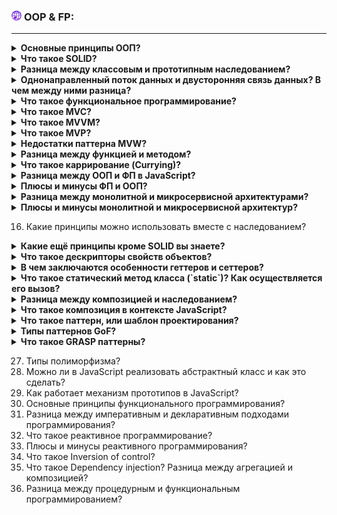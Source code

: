 <h3>
  <img src="../assets/WWW.png" width="16" height="16" />
  <span>OOP & FP:</span>
</h3>

---
<details><summary><b>Основные принципы ООП?</b></summary>

Объектно-ориентированное программирование – это парадигма программирования, в которой основной концепцией является понятие объекта, который отождествляется с предметной областью.

Каждый объект обладает тремя cоставляющими: идентичность (identity), состояние (state) и поведение (behaviour).
- Состояние объекта — это набор всех его полей и их значений.
- Поведение объекта — это набор всех методов класса объекта.
- Идентичность объекта — это то, что отличает один объект класса от другого объекта класса. С точки зрения Java, именно по идентичности определяется метод equals.

Принципы ООП:
- Абстрация
- Инкапсуляция
- Наследование
- Полиморфизм

**_Абстра́кция_** — в объектно-ориентированном программировании это придание объекту характеристик, которые отличают его от всех объектов, четко определяя его концептуальные границы.
Абстракция означает выделение главных, наиболее значимых характеристик предмета и наоборот — отбрасывание второстепенных, незначительных.

Пример: Скажем, мы создаем картотеку работников компании. Для создания объектов «работник» мы написали класс Employee. Какие характеристики важны для их описания в картотеке компании? ФИО, дата рождения, номер социального страхования, ИНН. Но вряд ли в карточке такого типа нам нужны его рост, цвет глаз и волос. Компании эта информация о сотруднике ни к чему.
Поэтому для класса Employee мы зададим переменные String name, int age, int socialInsuranceNumber и int taxNumber, а от лишней для нас информации вроде цвета глаз откажемся, абстрагируемся.
А вот если мы создаем картотеку фотомоделей для агентства, ситуация резко меняется. Для описания фотомодели нам как раз очень важны рост, цвет глаз и цвет волос, а номер ИНН не нужен.
Поэтому в классе Model мы создаем переменные String height, String hair, String eyes.


**_Инкапсуляция_**: 
Вся информация, которая нужна для работы конкретного объекта, должна храниться внутри этого объекта. Если нужно вносить изменения, методы для этого тоже должны лежать в самом объекте — посторонние объекты и классы этого делать не могут. Для внешних объектов доступны только публичные атрибуты и методы.

Пример: У тебя есть имя и фамилия. Их знают все твои знакомые. Но у них нет доступа к изменению твоего имени и фамилии. Этот процесс, можно сказать, «инкапсулирован» в паспортном столе: поменять имя фамилию можно только там, и сделать это можешь только ты. Остальные «пользователи» имеют доступ к твоему имени и фамилии «только на чтение».

**_Наследование_** — это возможность порождать один класс от другого с сохранением всех свойств и методов класса-предка (суперкласса), добавляя при необходимости новые свойства и методы.

Например, в каталоге товаров:
1. У класса «Карточка товара» есть атрибуты тип товара, название, цена, производитель, а также методы «Вывести карточку» и «Обновить цену».
2. Подкласс «Смартфон» берёт все атрибуты и методы, записывает в атрибут «тип товара» слово «смартфон плюс добавляет свои атрибуты — «Количество сим-карт» и «Ёмкость аккумулятора».
3. Объект «Смартфон Xiaomi 11» заполняет все атрибуты своими значениями и может использовать методы класса «Карточка товара».

**_Полиморфизм_** - это свойство родственных объектов (т.е. объектов, имеющих одного общего родителя) решать схожие по смыслу проблемы разными способами. В рамках ООП поведенческие свойства объекта определяются набором входящих в него методов. Изменяя алгоритм того или иного метода в потомках объекта, программист может придавать этим потомкам отсутствующие у родителя специфические свойства. Для изменения метода необходимо перекрыть его в потомке, т.е. объявить в потомке одноименный метод и реализовать в нем нужные действия. В результате в объекте-родителе и объекте-потомке будут действовать два одноименных метода, имеющие разную алгоритмическую основу и, следовательно, придающие объектам разные свойства.

Например, метод «Удалить» при вызове в корзине удалит товар только из корзины, а при вызове в карточке товара — удалит саму карточку из каталога.
</details>

<details><summary><b>Что такое SOLID?</b></summary>

SOLID - это принципы разработки программного обеспечения, следуя которым Вы получите хороший код, который в дальнейшем будет хорошо масштабироваться и поддерживаться в рабочем состоянии

1. **Single Responsibility** – принцип единой ответственности.

Для каждого класса/функции должно быть определено единственное назначение.
Функция имеет единственное назначение, если вы не можете осмысленно извлечь из неё другую функцию. Если можете, то исходная функция делала больше, чем одно действие. Относится как к логике компонента, так и к разметке. Выгода: проще читать, тестировать, поддерживать, дорабатывать.

https://www.youtube.com/watch?v=N5QbnmNWctc&list=PLiZoB8JBsdznXsIsi14OSRfxBkIlCl8FX&ab_channel=%D0%9C%D0%B8%D1%85%D0%B0%D0%B8%D0%BB%D0%9D%D0%B5%D0%BF%D0%BE%D0%BC%D0%BD%D1%8F%D1%89%D0%B8%D0%B9

2. **Open-closed** – принцип открытости/закрытости.

Программные сущности должны быть открыты для расширения и закрыты для модификации.
- Код должен быть открыт для добавления новых фич;
- Но без необходимости переписывать части кодовой базы (закрыты для модификации);
- В контексте React – используя композицию компонентов;
- Доработка сущностей не должна повлиять на текущую работу системы;
- Внедрение принципа помогает избежать багов в участках, где компонент был использован.

https://www.youtube.com/watch?v=qYBAN9womRc&list=PLiZoB8JBsdznXsIsi14OSRfxBkIlCl8FX&index=2&ab_channel=%D0%9C%D0%B8%D1%85%D0%B0%D0%B8%D0%BB%D0%9D%D0%B5%D0%BF%D0%BE%D0%BC%D0%BD%D1%8F%D1%89%D0%B8%D0%B9

3. **Liskov substitution** – принцип подстановки Барбары Лисков.

Функции, которые используют базовый тип, должны иметь возможность использовать подтипы базового типа не зная об этом.
- Базовая сущность (компонент) имеет конкретный интерфейс;
- Подтипы  (типовые компоненты) наследуют интерфейс и дополняют его по необходимости8;
- Внедрение принципа позволяет сделать использование типовых компонентов предсказуемым и заменить базовые сущности на подтипы.

https://www.youtube.com/watch?v=rQbftW8Ke8Q&list=PLiZoB8JBsdznXsIsi14OSRfxBkIlCl8FX&index=3&ab_channel=%D0%9C%D0%B8%D1%85%D0%B0%D0%B8%D0%BB%D0%9D%D0%B5%D0%BF%D0%BE%D0%BC%D0%BD%D1%8F%D1%89%D0%B8%D0%B9

4. **Interface segregation** – принцип разделения интерфейсов.

Много интерфейсов, специально предназначенных для элементов, лучше, чем один интерфейс базового назначения.

- Специфичные интерфейсы компонентов – только то, что необходимо;
- Компонент не должен зависеть от деталей родительского компонента;
- Изменение родительского компонента не должно влиять на дочерние;
- Выгода: низкая связанность компонентов – больше возможностей для повторного использования;
-  React-компоненты не должны зависеть от пропсов, которые они используют.

https://www.youtube.com/watch?v=HiHInuKKzw4&list=PLiZoB8JBsdznXsIsi14OSRfxBkIlCl8FX&index=4&ab_channel=%D0%9C%D0%B8%D1%85%D0%B0%D0%B8%D0%BB%D0%9D%D0%B5%D0%BF%D0%BE%D0%BC%D0%BD%D1%8F%D1%89%D0%B8%D0%B9

5. **Dependency inversion** – принцип инверсии зависимостей.

Модули верхних уровней не должны зависеть от модулей нижних. Они должны зависеть от абстракций. Абстракции, в свою очередь, не должны зависеть от деталей. Детали должны зависеть от абстракций.

- Модули верхнего уровня – виджеты;
- Модули нижнего уровня – UI элементы/фича;

Абстракция:

- Отдельный компонент, обеспечивающий связь модулей;
- Класс/функция – подключается к верхнему уровню и через него пробрасывается в нижний;
- Абстракция должна быть независима от конкретных модулей.

https://www.youtube.com/watch?v=COudsR6ybqw&list=PLiZoB8JBsdznXsIsi14OSRfxBkIlCl8FX&index=5&ab_channel=%D0%9C%D0%B8%D1%85%D0%B0%D0%B8%D0%BB%D0%9D%D0%B5%D0%BF%D0%BE%D0%BC%D0%BD%D1%8F%D1%89%D0%B8%D0%B9

_Кроме этого, есть следующие принципы:_

**YAGNI** (You Aren't Gonna Need It):
1) Реализуйте только то, что нужно здесь и сейчас;
2) Подчищайте ненужный код;
3) Программист не должен добавлять новый функционал, о котором его не просят.

**KISS** (Keep It Simple):
1) Методы небольшие;
2) Каждый метод решает одну проблему;
3) Не усложняйте без надобности;
4) Писать код нужно надежно и "дубово".

**DRY** (Do It Yourself):
1) Избегайте копирования кода;
2) Выносите общую логику;
3) Константы;
4) Проверяйте проект перед добавлением новой фичи.

https://youtube.com/playlist?list=PLz_dGYmQRrr8rWKkoB3BtxF7JpCzUKny_&si=b8sBV10xKQLNasBo
https://youtube.com/playlist?list=PLiZoB8JBsdznXsIsi14OSRfxBkIlCl8FX&si=R0xrQIKOonSrq78z
</details>

<details><summary><b>Разница между классовым и прототипным наследованием?</b></summary>

При следовании парадигме **классического наследования** нам необходимо создавать иерархию классов от общего к частному создавая тем самым при каждом наследовании дополнительный уровень абстракции.
Экземпляры наследуются от классов, создаются подклассовые отношения (иерархическая систематизация классов). Экземпляры реализуются через конструктор функции, через дескриптор new.
Задача программиста при использовании парадигмы классического наследования создать иерархию сущностей от максимальной общей к максимально конкретной.

При следовании парадигме **прототипного наследования** мы не обязаны создавать иерархию от общего к частному, мы можем это делать а можем и не делать. Это оставляет нам свободу выбора, что и является главным отличием этих двух парадигм.
Экземпляры наследуются напрямую от других объектов, реализуются через фабрики или Object.create() и экземпляры могут быть составлены из множества различных объектов для упрощения выборочного наследования. Прототипное наследование более простое и гибкое, нежели классовое.
При использовании парадигмы прототипного наследования программист имеет дело только с объектами и при этом у него есть возможность создавать сущности в одном уровне абстракции.

https://webdevblog.ru/chem-prototipnoe-nasledovanie-otlichaetsya-ot-klassicheskogo/

</details>

<details><summary><b>Однонаправленный поток данных и двусторонняя связь данных? В чем между ними разница?</b></summary>
Двусторонняя связь данных подразумевает, что поля интерфейса связаны с моделью данных динамически, то есть при изменении полей интерфейса меняется модель, и наоборот.

Однонаправленный поток данных означает, что только модель – источник истины. Изменения в интерфейсе запускают сообщения, которые сигнализируют пользователю о намерении модели (или "store" в терминах React). Смысл в том, что данные всегда идут в одном направлении, что облегчает понимание.

Односторонние потоки данных детерминированы, тогда как двусторонняя привязка может вызывать нежелательные эффекты, которые труднее отследить и понять.
</details>

<details><summary><b>Что такое функциональное программирование?</b></summary>
Функциональные языки программирования — это языки, в которых процессы представлены как функции в математическом понимании этого слова. То есть функция в них определяется не как подпрограмма, а как соответствие между множествами.

Такой подход к программированию называют функциональным. Название не значит, что код основан на функциях: это справедливо почти для любого языка. Функциональность определяется именно подходом: весь код описывается как правила работы с информацией, и они могут исполняться в любом порядке.

Функциональный подход — противоположность императивному, в котором программист задает программе четкий порядок действий по шагам. Тут все сложнее: программа сама решает, как и в каком порядке исполнять действия, а программист описывает правила взаимодействия и связи между компонентами.

Особенности:
- **Отсутствие жесткой последовательности:** разработчик задает правила, а компилятор кода сам решает, в какой последовательности их выполнять;
- **"Чистые функции":** функции, которые при одинаковых входных данных всегда вернет одинаковый результат и при её выполнении не возникают побочные эффекты (действия, которые влияют на что-то за её пределами (вывод в консоль));
- **Неизменные переменные:** если с какой-то переменной нужно провести вычисления, она не изменяется: создается новая переменная, и результат вычислений записывается в нее. А исходная остается прежней — ее значение не меняется;
- **"Первоклассные" функции высшего порядка.**

Функции первого класса –  это такая, которую можно представить как переменную. То есть, ее можно передавать как аргумент другим функциям, возвращать как результат работы других функций, сохранять в переменную или структуру данных.

Функция высшего порядка — такая, которая принимает в качестве аргументов функции или возвращает их в качестве результата.
- **Относительная прозрачность:** означает, что выражение, которое возвращает функция, можно заменить значением — и от этого ничего не изменится. То есть, если функция, например, складывает два числа 3 и 5, то она вернет сумму 3 + 5. Теоретически вместо этой функции в выражение можно подставить число 8, и от этого программа не изменится — она будет работать так же.
- **Рекурсия вместо циклов:** в классическом функциональном программировании циклы реализованы как рекурсия. Стоит понимать разницу:

цикл — несколько выполнений одной и той же части кода подряд;

рекурсия — явление, когда функция вызывает сама себя, но с другими аргументами.
- **Лямбда-исчисление:**

В λ-исчислении есть две основных операции — аппликация и абстракция. Первое — это, по сути, вызов функции к заданному значению. Второе — построение функции по имеющимся выражениям;

Все функции могут быть анонимными и складываться только из списка аргументов. Анонимные функции — это такие, у которых нет уникального имени, а объявляются они в месте выполнения;

При вызове функции с несколькими аргументами происходит ее каррирование — преобразование в несколько функций, в каждой из которых один аргумент. То есть, функция вида f(a, b, c) превратится в набор функций f(a)(b)(c). Результатом f(a) будет функция, которая тут же применится к аргументу b. И так далее. Это рекурсия — та, о которой мы говорили выше.

https://blog.skillfactory.ru/glossary/funkczionalnye-yazyki-programmirovaniya/

</details>

<details><summary><b>Что такое MVC?</b></summary>
MVC расшифровывается как «модель-представление-контроллер» (от англ. model-view-controller). Это способ организации кода, который предполагает выделение блоков, отвечающих за решение разных задач.

Компоненты MVC:

Модель (Model). Это основная логика приложения. Отвечает за данные, методы работы с ними и структуру программы. Модель реагирует на команды из контроллера и выдает информацию и/или изменяет свое состояние. Она передает данные в представление.

Представление (View). Задача компонента — визуализация информации, которую он получает от модели. View отображает данные на уровне пользовательского интерфейса. Например, в виде таблицы или списка. Представление определяет внешний вид приложения и способы взаимодействия с ним.

Контроллер (Controller). Он обеспечивает взаимодействие с системой: обрабатывает действия пользователя, проверяет полученную информацию и передает ее модели. Контроллер определяет, как приложение будет реагировать на действия пользователя. Также контроллер может отвечать за фильтрацию данных и авторизацию.

Компоненты модели различаются степенью зависимости друг от друга и ограничениями:
- модель не зависит от представления и контроллера, но и не может использовать классы из их разделов;
- представление может обращаться к модели за данными и событиями, но не может ее менять;
- контроллер не может отображать данные, но способен менять модель в зависимости от действий пользователя.

**Доступ к данным (Model) есть у View и у контроллера. То есть View может перерисовываться самостоятельно лишь на основании изменения данных в Model или взаимодействия пользователя с View (нажатие на экран), или сама изменить данные в Model; и только сообщить контроллеру об этом. Controller может изменять состояние View на основании своих источников данных (напр. внешние запросы, нажатие на кнопку) и тоже может менять Model.**

https://blog.skillfactory.ru/glossary/mvc/
</details>

<details><summary><b>Что такое MVVM?</b></summary>

MVVM (Model-View-ViewModel) — шаблон проектирования, позволяющий разделить архитектуру на три функциональные части:

Модель описывает используемые данные и содержит основную логику программы.

Представление определяет визуальный интерфейс, через который пользователь взаимодействует с приложением.

Модель представления служит прослойкой между моделью и представлением посредством механизма привязки данных. Так, если в модели изменяются значения свойств, при реализации моделью интерфейса автоматически изменяются отображаемые данные в представлении, хотя напрямую модель и представление не связаны.

_Пример:_

Допустим, пользователь вводит текст в поле ввода сообщения в приложении-мессенджере и нажимает "Отправить". View изменяет ViewModel. ViewModel выставляет атрибут isMessageRead в значение false и обновляет Model. В нашем примере Model – это абстракция для слоя взаимодействия с бэкендом. Обновление модели значит отправка запроса с введенным сообщением.

Далее собеседник читает сообщение. Model обновляется по сети (например приходит сигнал по сокет-соединению). ViewModel получает оповещение об обновлении Model и обновляет себя, меняя значение атрибута isMessageRead на true. View наблюдает обновление ViewModel и отрисовывает изменение.

Главное отличие от MVC заключается в том, что в MVVM View более пассивно, оно не содержит бизнес-логики и большая часть взаимодействия с данными и действиями пользователя обрабатывается в ViewModel, что делает код более легко тестируемым и позволяет лучше разделять ответственности между компонентами.

MVVM удобно использовать вместо классического MVC и ему подобных в тех случаях, когда в платформе, на которой ведётся разработка, есть «связывание данных». В шаблонах проектирования MVC/MVP изменения в пользовательском интерфейсе не влияют непосредственно на Mодель, а предварительно идут через Контроллер (англ. Controller) или Presenter.

**ViewModel также является посредником между View и моделью. Но ViewModel не может напрямую воздействовать на View, а лишь является источником данных и имеет возможность через функции вызова передавать актуальные данные. То, что отображать, определяется на уровне View.**
</details>

<details><summary><b>Что такое MVP?</b></summary>
MVP — это паттерн программирования графических интерфейсов. В нём приложение делится на три компонента:

- Model (Модель) работает с данными, проводит вычисления и руководит всеми бизнес-процессами.
- View (Вид или представление) показывает пользователю интерфейс и данные из модели.
- Presenter (Представитель) служит прослойкой между моделью и видом.

Как работает MVP

1. Вид строит интерфейс и добавляет в него данные из модели.
2. Пользователь видит информацию и взаимодействует с интерфейсом.
3. Вид перехватывает события и передаёт (делегирует) их представителю.
4. Представитель обрабатывает данные (не всегда) и передаёт их модели.
5. Модель выполняет какие-то операции и обновляется (меняет те или иные свойства).
6. Представитель получает обновлённую модель и передаёт её виду.
7. Вид строит интерфейс с новыми данными.

**Presenter является посредником между View и моделью. View и модель меняются данными через установленное API. Отображение во View зависит только от данных, которые установил Presenter.**
</details>

<details><summary><b>Недостатки паттерна MVW?</b></summary>
MVW расшифровывается как Model View Whatever (Модель Представление Что угодно). MVW легко управлять в простом приложении, содержащем несколько моделей и контроллеров. 

При росте приложения можно столкнуться со следующими проблемами:

1. Модели и контроллеры взаимодействуют: эти модули меняют состояния друг друга, и чем больше модулей, тем легче утратить контроль над тем, как изменено состояния того или иного модуля;
2. Асинхронные сетевые запросы добавляют элемент неожиданности в то, когда модель будет изменена или модифицирована. Достаточно представить кейс, что пользователь изменил UI до того, как пришел ответ на асинхронный запрос;
3. Изменение состояния модели добавляет еще один уровень сложности – мутацию. Требуется определить, каким образом изменяется состояние или модель и какие инструменты необходимы для распознования мутации.
4. Код совместно используемого приложения (Google docs), где множество данных меняются в режиме реального времени, будет просто огромным;
5. Нет возможности отменять действия, возвращаться назад во времени, без добавления большого количества дополнительного кода. 
</details>

<details><summary><b>Разница между функцией и методом?</b></summary>
Функция - подпрограмма, выполняющая какие-либо операции и возвращающая значение.

Процедура - подпрограмма, которая только выполняет операции, без возврата значения.

Метод - это функция или процедура, которая принадлежит классу или экземпляру класса.
</details>

<details><summary><b>Что такое каррирование (Currying)?</b></summary>
Каррирование или карринг (currying) в функциональном программирование — это преобразование функции с множеством аргументов в набор вложенных функций с одним аргументом. При вызове каррированной функции с передачей ей одного аргумента, она возвращает новую функцию, которая ожидает поступления следующего аргумента. Новые функции, ожидающие следующего аргумента, возвращаются при каждом вызове каррированной функции — до тех пор, пока функция не получит все необходимые ей аргументы. Ранее полученные аргументы, благодаря механизму замыканий, ждут того момента, когда функция получит всё, что ей нужно для выполнения вычислений. После получения последнего аргумента функция выполняет вычисления и возвращает результат.

_Пример:_

    function curry(f) { // curry(f) выполняет каррирование
        return function(a) {
            return function(b) {
                return f(a, b);
            };
        };
    }

    // использование
    function sum(a, b) {
        return a + b;
    }

    let curriedSum = curry(sum);

    alert( curriedSum(1)(2) ); // 3

_Продвинутая реализация:_
    
    function curry(func) {
        return function curried(...args) {
            if (args.length >= func.length) {
                return func.apply(this, args);
            } else {
                return function(...args2) {
                    return curried.apply(this, args.concat(args2));
                }
            }
        };
    }

    // func -- функция, которую мы трансформируем
    function curried(...args) {
        if (args.length >= func.length) { // (1)
            return func.apply(this, args);
        } else {
            return function pass(...args2) { // (2)
                return curried.apply(this, args.concat(args2));
            }
        }
    };
    
    function sum(a, b, c) {
        return a + b + c;
    }
    
    let curriedSum = curry(sum);
    
    alert( curriedSum(1, 2, 3) ); // 6, всё ещё можно вызывать нормально
    alert( curriedSum(1)(2,3) ); // 6, каррирование первого аргумента
    alert( curriedSum(1)(2)(3) ); // 6, каррирование всех аргументов

Когда мы запускаем её, есть две ветви выполнения if:

- Вызвать сейчас: если количество переданных аргументов args совпадает с количеством аргументов при объявлении функции (func.length) или больше, тогда вызов просто переходит к ней.
- Частичное применение: в противном случае func не вызывается сразу. Вместо этого, возвращается другая обёртка pass, которая снова применит curried, передав предыдущие аргументы вместе с новыми. Затем при новом вызове мы опять получим либо новое частичное применение (если аргументов недостаточно) либо, наконец, результат.

Применяется, когда у нас есть функция, у которой первый аргумент неизменен, и эта функция вызывается несколько раз. И чтобы каждый раз не вызывать её с повторяющемся аргументом, можно воспользоваться каррированием.
</details>

<details><summary><b>Разница между ООП и ФП в JavaScript?</b></summary>
ООП объединяет данные и связанное с ними поведение в объект. Это помогает программистам легче понять, как работает программа, хотя код намного длиннее, чем в ФП. 

ООП отлично работает, когда поведение программы четко определено, но типы данных меняются;

ФП четко различает данные и поведение, не смешивая их в коде. В результате, в ФП коде можно легко и просто находить ошибки, но его труднее прочесть.

ФП лучше подходит, когда все объекты понятны, но поведение может измениться.
</details>

<details><summary><b>Плюсы и минусы ФП и ООП?</b></summary>

**_ООП_**

_Преимущества:_
- **Модульность**: объектно-ориентированный подход позволяет сделать код более структурированным, в нем легко разобраться стороннему человеку. Благодаря инкапсуляции объектов уменьшается количество ошибок и ускоряется разработка с участием большого количества программистов, потому что каждый может работать независимо друг от друга.
- **Гибкость**: ООП-код легко развивать, дополнять и изменять. Это обеспечивает независимая модульная структура. Взаимодействие с объектами, а не логикой упрощает понимание кода. Для модификации не нужно погружаться в то, как построено ПО. Благодаря полиморфизму можно быстро адаптировать код под требования задачи, не описывая новые объекты и функции.
- **Экономия времени**: благодаря абстракции, полиморфизму и наследованию можно не писать один и тот же код много раз. Это ускоряет разработку нового ПО. Интерфейсы и классы в ООП могут легко преобразовываться в подобие библиотек, которые можно использовать заново в новых проектах. Также ООП экономит время при поддержке и доработке приложения.
- **Безопасность**: программу сложно сломать, так как инкапсулированный код недоступен извне.

_Недостатки:_

- **Сложный старт**: чтобы пользоваться ООП, нужно сначала изучить теорию и освоить процедурный подход, поэтому порог входа высокий.
- **Снижение производительности**: объектно-ориентированный подход немного снижает производительность кода в целом. Программы работают несколько медленнее из-за особенностей доступа к данным и большого количества сущностей.
- **Большой размер программы**: код, написанный с использованием ООП, обычно длиннее и занимает больше места на диске, чем «процедурный». Это происходит, потому что в такой программе хранится больше конструкций, чем в обычном процедурном скрипте.

**_ФП_**

_Преимущества:_
- **Чистота кода**: код, написанный на функциональном языке, выглядит чистым и понятным. Сюда же можно отнести локальную читаемость — можно разобраться, как работает та или иная функция, без строгой привязки к остальному коду. Код более чистый еще и за счет отсутствия четкой последовательности: чтобы понять происходящее в нем, не обязательно знать порядок выполнения разных действий.
- **Надежность**: благодаря тому, что функции чистые и не изменяют окружение вокруг себя, функциональный код более надежен. Если в одной конкретной функции что-то сломается, это не повлечет за собой проблемы с другими компонентами. Не нужно отслеживать побочные эффекты — согласно определению чистой функции их быть просто не должно. Правда, на практике это не всегда возможно, но эту деталь мы подробнее обсудим ниже.
- **Оптимизация**: когда компилятор обрабатывает функциональную программу, он сам решает, в каком порядке вызывать функции. За счет этого программы легче оптимизировать: такой подход открывает широкие возможности для автоматической оптимизации на уровне компилятора. Оптимизация означает, что код будет быстрее или производительнее.
- **Удобное тестирование**: благодаря все тем же чистым функциям этот стиль программирования удобнее отлаживать и тестировать. Особенно это заметно при модульном тестировании — таком, где каждый компонент проверяется по отдельности. Ведь если мы проверяем функцию, которая не изменяет ничего снаружи — значит, нам не нужно дополнительно думать о тестировании возможных побочных эффектов.
- **Распараллеливание вычислений**: за счет отсутствия жесткой последовательности функциональное программирование отлично подходит для параллельных вычислений — одновременного выполнения нескольких действий. С императивным подходом их сложнее организовать, кроме того, нужно учитывать побочные эффекты. А функциональное программирование гарантирует, что вызов одной функции не повлияет на вызов другой — поэтому снижается риск ошибок и конфликтов при параллельных вычислениях.
- **Гибкая работа с функциями**: благодаря гибкой и сложной работе с функциями некоторые действия можно выполнять быстрее и удобнее, чем с императивным подходом. Это мощный инструмент, особенно для решения специфических задач: математических, научных, связанных с точными вычислениями или подобными сферами. Популярность подхода при решении таких задач видно и на практике: языки для математических, научных, экономических или статистических расчетов — по большей части функциональные.

_Недостатки:_
- **Использование большого объема памяти**: этот минус вытекает из тех же особенностей, что и преимущества. Многие действия построены на рекурсии, а при изменении любого значения создается новая переменная — поэтому программа начинает требовать больше памяти, чем императивная с классическими циклами и изменяемыми значениями. Это значит, что для эффективной работы в языке должен быть мощный сборщик мусора или удобные инструменты для ручной работы с памятью. За ней нужно следить, иначе есть риск серьезного снижения производительности.
- **Непредсказуемый порядок действий**: эта особенность функционального программирования — плюс и минус одновременно. О плюсах мы уже говорили выше. Минус в том, что для некоторых важных задач порядок действий важен по определению. Например, ввод и вывод. Если данные будут вводиться или выводиться хаотично, в непредсказуемом порядке, это ухудшит работу программы. Поэтому часто функциональное программирование комбинируют с императивным — для большей гибкости и производительности кода в целом.
- **Неуниверсальность чистых функций**: одними чистыми функциями не получится решить многие задачи. Некоторые важные действия по определению сложно или невозможно реализовать через чистые функции. Поэтому программистам приходится прибегать к дополнительным ухищрениям и усложнять код, чтобы избежать этого минуса. Также некоторые функции на практике оказываются не совсем чистыми — тут опять же приходится обходить ограничения и придумывать новые способы.

https://blog.skillfactory.ru/glossary/oop-obektno-orientirovannoe-programmirovanie/
http://www.chernyshov.com/PL/Plus_OOP.htm
https://blog.skillfactory.ru/glossary/funkczionalnye-yazyki-programmirovaniya/
</details>

<details><summary><b>Разница между монолитной и микросервисной архитектурами?</b></summary>

**Монолитное приложение** относится к программной архитектуре, в которой все компоненты приложения, включая пользовательский интерфейс, серверный код и базы данных, объединены в единый неделимый блок, называемый монолитом. Вся функциональность управляется в рамках монолита, и все выполняется в рамках одного процесса.


**Приложения микрослужб** — это архитектурный подход, который разбивает приложение на набор небольших, независимо развертываемых служб, каждая из которых ориентирована на определенные бизнес-возможности. Микросервисы взаимодействуют друг с другом с помощью облегченных протоколов, таких как RESTful API или очереди обмена сообщениями.

**Различия между монолитной и микросервисной архитектурой**

- **Структура приложения**: в монолитной архитектуре все компоненты объединены в неделимую единицу, а в архитектуре микросервисов компоненты организованы в более мелкие независимые службы, ориентированные на определенные бизнес-возможности.
- **Разработка и развертывание**: монолитные приложения проще разрабатывать и развертывать благодаря уникальной природе архитектуры. Тем не менее приложения микросервисов требуют больше усилий при развертывании, оркестровке и мониторинге отдельных компонентов. Несмотря на дополнительную сложность, архитектуры микросервисов обеспечивают большую гибкость и позволяют независимо развертывать компоненты, ускоряя выпуск новых функций и снижая риск сбоя.
- **Масштабируемость**: монолитные приложения часто сталкиваются с проблемами масштабирования, поскольку добавление ресурсов требует масштабирования всего монолита, что может быть ресурсоемким и неэффективным. Напротив, микросервисные архитектуры обеспечивают независимое масштабирование сервисов в зависимости от их конкретных требований, что приводит к эффективному распределению ресурсов и повышению производительности.
- **Ремонтопригодность**: монолитные приложения могут быть сложными в обслуживании из-за взаимозависимости компонентов. Изменение одного компонента может иметь каскадные последствия для всего приложения, увеличивая риск сбоя и затрудняя быстрое выполнение исправлений и обновлений. Архитектуры микрослужб обеспечивают лучшую ремонтопригодность, позволяя осуществлять независимую разработку и обновление компонентов с минимальным влиянием на другие службы.
- **Стек технологий**: монолитные приложения обычно имеют единый унифицированный стек технологий, что может ограничивать гибкость при выборе лучших инструментов для конкретных задач. С другой стороны, микросервисные архитектуры позволяют использовать различные технологические стеки в каждом сервисе, что позволяет командам выбирать наиболее подходящие инструменты для своих конкретных потребностей.

Выбор между монолитной архитектурой и архитектурой микросервисов зависит от таких факторов, как сложность проекта, требования к масштабируемости, опыт команды и бюджет. Монолитные архитектуры хорошо подходят для простых приложений с низкими требованиями к масштабируемости, в то время как микросервисные архитектуры больше подходят для сложных крупномасштабных приложений, требующих гибкости и масштабируемости.

</details>

<details><summary><b>Плюсы и минусы монолитной и микросервисной архитектур?</b></summary>

**_Монолитная архитектура_**

_Преимущества:_
- **Упрощенная разработка**: в монолитной архитектуре вся кодовая база приложения управляется в одном репозитории, что обеспечивает простой процесс разработки. Этот упрощенный подход помогает разработчикам понять кодовую базу, устранить проблемы, связанные с взаимодействием между службами, и более эффективно управлять кодом.
- **Более простое развертывание**: для монолитных приложений требуется меньше шагов по развертыванию, чем для микросервисов, поскольку все решение упаковано в единый модуль. Таким образом, процессы развертывания, как правило, более простые и быстрые для монолитных приложений.
- **Унифицированная организация кода**. Все компоненты монолитной архитектуры тесно интегрированы, что упрощает совместное использование кода и библиотек в приложении. Эта унифицированная структура приводит к лучшей организации и согласованности всей кодовой базы.
- **Лучшая производительность**: монолитные приложения могут обеспечить лучшую производительность благодаря отсутствию накладных расходов на обмен данными между службами. Взаимодействие нескольких служб по сети не приводит к дополнительной задержке, что приводит к повышению производительности.

_Недостатки:_
- **Ограниченная масштабируемость.** Масштабирование монолитного приложения может стать сложной задачей, поскольку все приложение должно масштабироваться вместе, а не только необходимые части. Это отсутствие гибкости часто увеличивает затраты и снижает эффективность при работе с большими нагрузками.
- **Сложность обслуживания**: поддержка монолитной кодовой базы становится все более сложной задачей по мере роста сложности и размера приложения. Эта трудность связана с тесной связью компонентов, из-за чего разработчикам сложнее модифицировать или отлаживать приложение, не затрагивая другие части.
- **Негибкий технологический стек**: монолитные архитектуры построены с использованием единого технологического стека, что затрудняет внедрение новых технологий или переход на другие инструменты. Эта жесткость может препятствовать инновациям и замедлять развитие.
- **Риск единой точки отказа**: в монолитной архитектуре, если один компонент выходит из строя, все приложение может стать нефункциональным. Этот риск создает серьезные проблемы в обеспечении высокой доступности и отказоустойчивости для критически важных приложений.

**_Микросервисная архитектура_**

_Преимущества:_
- **Улучшенная масштабируемость**. Архитектура микрослужб обеспечивает лучшую масштабируемость, поскольку отдельные службы можно масштабировать независимо друг от друга. Такая гибкость позволяет эффективно управлять ресурсами, позволяя приложению эффективно справляться с возросшей нагрузкой.
- **Более простое обслуживание**: поскольку микросервисы сосредоточены на определенных бизнес-возможностях, разработчики могут поддерживать и обновлять компоненты, не затрагивая всю систему. Эта модульность приводит к более управляемым кодовым базам и более быстрым циклам итераций.
- **Гибкость в стеке технологий**: различные микросервисы могут разрабатываться с использованием разных стеков технологий, что позволяет каждому сервису использовать лучшие инструменты и технологии. Такая гибкость способствует инновациям и повышает качество вашего приложения.
- **Независимое развертывание**. Микросервисы можно развертывать независимо, что способствует непрерывной доставке и снижает риск развертывания новых функций. Эта возможность позволяет выпускать более мелкие и частые выпуски и ускорять вывод новых функций на рынок.
- **Уменьшение влияния сбоев**: в архитектуре микросервисов влияние на систему ограничено в случае сбоя одной службы. Такая степень детализации обеспечивает лучшую изоляцию сбоев и гарантирует, что другие части системы могут продолжать функционировать даже в условиях локальных сбоев.

**_Недостатки_:**
- **Повышенная сложность**. Архитектура микросервисов создает дополнительную сложность из-за распределенного характера системы. Разработчикам необходимо управлять взаимодействием между службами, управлением распределенными данными и дополнительными операционными издержками.
- **Дополнительные затраты на разработку и эксплуатацию**. В отличие от монолитных приложений разработка микросервисов и управление ими требует больше ресурсов, времени и усилий. В некоторых случаях эти накладные расходы могут увеличить затраты и замедлить разработку.
- **Потенциальные потери производительности**. Взаимодействие между службами в архитектуре микрослужб может привести к задержке и увеличению времени отклика. Это снижение производительности может потребовать оптимизации и тонкой настройки для обеспечения бесперебойной работы.
- **Проблемы в распределенном управлении данными**. Микросервисы часто требуют распределенного управления данными, что создает сложности, такие как возможная согласованность и синхронизация данных. Эти проблемы могут увеличить усилия по развитию и привести к потенциальным ловушкам, если их не решить должным образом.

https://appmaster.io/ru/blog/monolitnaia-i-mikroservisnaia-arkhitektura
</details>

16. Какие принципы можно использовать вместе с наследованием?
<details><summary><b>Какие ещё принципы кроме SOLID вы знаете?</b></summary>

**YAGNI** (You Ain't Gonna Need It):
1) Реализуйте только то, что нужно здесь и сейчас;
2) Подчищайте ненужный код;
3) Программист не должен добавлять новый функционал, о котором его не просят.

**KISS** (Keep It Simple):
1) Методы небольшие;
2) Каждый метод решает одну проблему;
3) Не усложняйте без надобности;
4) Писать код нужно надежно и "дубово".

**DRY** (Do It Yourself):
1) Избегайте копирования кода;
2) Выносите общую логику;
3) Константы;
4) Проверяйте проект перед добавлением новой фичи.

**BDUF** (Big Desigh Up Front):
1) Прежде чем переходить к реализации, убедитесь, что все продумано;
2) Разработчик должен сначала завершить проектирование. После этого проект можно реализовать;
3) Разделите требования на несколько этапов, определите приоритеты, начинайте с этапа с наивысшим приоритетом;
4) Обсудите архитектуру проекта с командой и другими людьми, которые участвуют в проекте до старта.

**SoC** (Separation of Concerns (принцип разделения ответственности))

SoC помогает объединять функции или модули в отдельные сервисы. Суть в том, что при проектировании многофункциональной системы — а так обычно и бывает — можно группировать функции в модули в зависимости от задач, которые каждая из них выполняет.

SoC также может применяться при создании API, архитектур библиотек и тому подобного. Его суть в том, чтобы группировать функции по своему усмотрению и с пользой для тех, кто будет их применять.
</details>

<details><summary><b>Что такое дескрипторы свойств объектов?</b></summary>

Объекты, как мы знаем, содержат свойства. У каждого из свойств объекта, кроме значения, есть ещё три флага конфигурации, которые могут принимать значения true или false. Эти флаги называются дескрипторами:

- writable — доступно ли свойство для записи;
- enumerable — является ли свойство видимым при перечислениях (например, в цикле for..in);
- configurable — доступно ли свойство для переконфигурирования.

Когда мы создаём свойство объекта «обычным способом», эти три флага устанавливаются в значение true.

Для изменения значений дескрипторов применяется статический метод Object.defineProperty(), а для чтения значений — Object.getOwnPropertyDescriptors().

Другими словами, дескрипторы — это пары ключ-значение, которые описывают поведение свойства объекта при выполнении операций над ним (например, чтения или записи).

    const laptop = {}
    
    Object.defineProperty(laptop, 'os', {
        value: 'MacOS',
        writable: false,
        enumerable: true,
        configurable: true
    })

Дескрипторы, которые мы можем передать в Object.defineProperty() могут быть двух типов — **дескриптор данных** и **дескриптор доступа**. Каждый тип дескриптора имеет свой набор свойств.

В обоих типах можно использовать общие свойства configurable и enumerable. Дескриптор, передаваемый в Object.defineProperty() может быть только одним типом дескриптора. Он не может быть одновременно обоими!

**Дескриптор данных** — это дескриптор, который определяет значение свойства и возможность изменить это значение.
- value — значение свойства, по умолчанию undefined.
- writable — можно ли изменить значение с помощью оператора присваивания.

**Дескриптор доступа** — это дескриптор, который определяет работу свойства через функции чтения и записи свойства (геттера и сеттера).
- get — функция, используемая для получения значения свойства, возвращает значение или undefined.
- set — функция, используемая для установки значения свойства. Принимает единственным аргументом новое значение, присваиваемое свойству.

https://doka.guide/js/descriptors/#:~:text=getOwnPropertyDescriptors()%20.,%D0%BF%D0%BE%D0%B4%20%D0%BA%D0%B0%D0%BF%D0%BE%D1%82%D0%BE%D0%BC%20%D0%BF%D1%80%D0%B8%D0%B2%D1%8F%D0%B7%D0%B0%D0%BD%20%D0%BD%D0%B0%D0%B1%D0%BE%D1%80%20%D0%B4%D0%B5%D1%81%D0%BA%D1%80%D0%B8%D0%BF%D1%82%D0%BE%D1%80%D0%BE%D0%B2.
</details>

<details><summary><b>В чем заключаются особенности геттеров и сеттеров?</b></summary>

В JS есть особый тип свойств — это свойства-аксессоры. Их особенность в том, что при обращении к этим свойствам вызываются функции, которые выполняют необходимую работу. Все взаимодействия со свойствами сводятся к двум операциям: получение значения из свойства и присваивание нового значения свойству. То есть, чтобы работать со свойством объекта, достаточно описать две операции: операцию получения значения из свойства и операцию сохранения значения в свойство. Это и есть геттеры и сеттеры. **_Геттер_** — занимается извлечением значения из свойства, а **_сеттер_** — сохранением значения. Для этого в JS есть специальный механизм, в котором ставится get перед геттером и set перед сеттером.

    const user = {
        firstName: 'Ivan',
        lastName: 'Ivanov',
        get fullName() {
            return `${this.firstName} ${this.lastName}`;
        },
        set fullName(fullName) {
            const [first, second] = fullName.split(' ');
            this.firstName = first;
            this.lastName = second;
        },
    };
    
    user.fullName = 'Petr Petrov';
    console.log(user); // => {firstName: 'Petr', lastName: 'Petrov'}
</details>

<details><summary><b>Что такое статический метод класса (`static`)? Как осуществляется его вызов?</b></summary>
Мы можем присвоить метод самому классу. Такие методы называются _статическими_.

В объявление класса они добавляются с помощью ключевого слова _static_, например:

    class User {
        static staticMethod() {
            alert(this === User);
        }
    }
    
    User.staticMethod(); // true

Обычно статические методы используются для реализации функций, которые будут принадлежать классу в целом, но не какому-либо его конкретному объекту.

Статические свойства и методы наследуются.

</details>

<details><summary><b>Разница между композицией и наследованием?</b></summary>

**Наследование** — это возможность порождать один класс от другого с сохранением всех свойств и методов класса-предка (суперкласса), добавляя при необходимости новые свойства и методы.

В отличие от наследования, в **композиции** используется отношение имеет-а. Мы собираем разные кусочки функциональности вместе.

Композиция удобна, когда мы описываем отношения "имеет", в то время как наследование полезно при описании отношений "является".

И, конечно же, мы можем объединить наследование и композицию вместе, если у нас есть отношение «есть-а», но мы хотим добавить разные значения или методы, мы можем иметь некоторый базовый класс, который дает все общие функции для наших экземпляров, и мы также можем использовать композицию для добавления других, конкретных функций.
</details>

<details><summary><b>Что такое композиция в контексте JavaScript?</b></summary>

Композиция — это способ построения больших модулей из более мелких.
При композиции входные данные одной функции приходят из выходных данных предыдущей.
Таким образом, проще отлаживать, тестировать, поддерживать, повторно использовать и интереснее разрабатывать функции.

В JavaScript композиция, где f и g - это функции, будет выглядеть так:
    
    const compose = (f, g) => (x) => f(g(x))
Функция compose является композицией функций f и g. Выходные данные функции g будут переданы на вход функции f. По другому эта запись выглядела бы следующим образом:

    const compose = (f, g) => {
        return (x) => {
            const gResult = g(x)
            const fResult = f(gResult)
            return fResult
        }
    }
</details>

<details><summary><b>Что такое паттерн, или шаблон проектирования?</b></summary>
Паттерны проектирования — это способы построения программ, которые считаются хорошим тоном для разработчиков. Их еще называют шаблонами или образцами: чаще всего паттерн — это типовое решение для часто встречающейся задачи на построение.

**Паттерны проектирования** предоставляют решения для доработки и построения подсистем на уровне кода. Обычно на их выбор влияет язык программирования, а разработчик сам принимает решение, какой паттерн использовать.

**Архитектурные паттерны** (архитектурные шаблоны, architectural patterns) рассматриваются на более высоком уровне. Они определяет архитектуру приложения, задают его логику (на какие компоненты/модули будет делиться приложение и каким образом они взаимодействуют) и помогают разработчику понять, как устроен продукт внутри. Выбор паттернов происходит на этапе создания продукта.

**Алгоритм** — это чёткий набор действий, **паттерн** — это высокоуровневое описание решения, реализация которого может отличаться в двух разных программах.
</details>

<details><summary><b>Типы паттернов GoF?</b></summary>

GoF (Gang of Four) – четыре автора 23х основных паттернов (Erich Gamma, Richard Helm, Ralph Johnson и John Vlissides).

В зависимости от того, какие задачи решают паттерны, они делятся на три вида — порождающие, структурные и поведенческие.

**Порождающие** предназначены для создания экземпляра объекта или группы связанных объектов. К ним относятся:

**_Factory(Фабрика)_** Сам по себе не является паттерном. Подход, при котором логика создания объектов выносится в отдельный класс.

**_Фабричный метод(Factory Method)_** — это порождающий паттерн проектирования, который определяет общий интерфейс для создания объектов в суперклассе, позволяя подклассам изменять тип создаваемых объектов.

**_Абстрактная фабрика (Abstract factory)_** — порождающий шаблон проектирования, предоставляет интерфейс для создания семейств взаимосвязанных или взаимозависимых объектов, не специфицируя их конкретных классов. Шаблон реализуется созданием абстрактного класса Factory, который представляет собой интерфейс для создания компонентов системы (например, для оконного интерфейса он может создавать окна и кнопки). Затем пишутся классы, реализующие этот интерфейс.

**_Прототип (Prototype)_** Задаёт виды создаваемых объектов с помощью экземпляра-прототипа и создаёт новые объекты путём копирования этого прототипа. Он позволяет уйти от реализации и позволяет следовать принципу «программирование через интерфейсы». В качестве возвращающего типа указывается интерфейс/абстрактный класс на вершине иерархии, а классы-наследники могут подставить туда наследника, реализующего этот тип. Проще говоря, это паттерн создания объекта через клонирование другого объекта вместо создания через конструктор.

**_Строитель(Builder)_** — порождающий шаблон проектирования предоставляет способ создания составного объекта. Отделяет конструирование сложного объекта от его представления, так что в результате одного и того же процесса конструирования могут получаться разные представления.

**_Одиночка (Singleton)_** — порождающий шаблон проектирования, гарантирующий, что в однопоточном приложении будет единственный экземпляр класса с глобальной точкой доступа.

**Структурные** в основном связаны с композицией объектов, с тем, как сущности могут использовать друг друга. Эти шаблоны проектирования помогают специалистам по программированию организовать множество классов и объектов в своих программах. Структурные модели проектирования также помогают обеспечить эффективность и гибкость программы. К ним относятся:

**_Адаптер (Adapter)_** — структурный шаблон проектирования, предназначенный для организации использования функций объекта, недоступного для модификации, через специально созданный интерфейс.

**_Мост (Bridge)_** — структурный шаблон проектирования, используемый в проектировании программного обеспечения чтобы «разделять абстракцию и реализацию так, чтобы они могли изменяться независимо». Шаблон мост использует инкапсуляцию, агрегирование и может использовать наследование для того, чтобы разделить ответственность между классами.

**_Компоновщик (Composite pattern)_** — структурный шаблон проектирования, объединяющий объекты в древовидную структуру для представления иерархии от частного к целому. Компоновщик позволяет клиентам обращаться к отдельным объектам и к группам объектов одинаково

**_Декоратор (Decorator)_** — структурный шаблон проектирования, предназначенный для динамического подключения дополнительного поведения к объекту. Шаблон Декоратор предоставляет гибкую альтернативу практике создания подклассов с целью расширения функциональности.

**_Фасад (Facade)_** — структурный шаблон проектирования, позволяющий скрыть сложность системы путём сведения всех возможных внешних вызовов к одному объекту, делегирующему их соответствующим объектам системы.

**_Приспособленец (Flyweight, "легковесный (элемент)")_** — структурный шаблон проектирования, при котором объект, представляющий себя как уникальный экземпляр в разных местах программы, по факту не является таковым.

**_Заместитель (Proxy)_** — структурный шаблон проектирования, который предоставляет объект, который контролирует доступ к другому объекту, перехватывая все вызовы (выполняет функцию контейнера).

**Поведенческие** связаны с распределением обязанностей между объектами. Их отличие от структурных шаблонов заключается в том, что они описывают не только структуру, но и способы общения между ними. Эти шаблоны определяют, как ведут себя объекты программы. К ним относятся:

**_Цепочка обязанностей (Chain of responsibility)_** — поведенческий шаблон проектирования, предназначенный для организации в системе уровней ответственности.

**_Команда (Command)_** — поведенческий шаблон проектирования, используемый при объектно-ориентированном программировании, представляющий действие. Объект команды заключает в себе само действие и его параметры.

**_Интерпретатор (Interpreter)_** — поведенческий шаблон проектирования, решающий часто встречающуюся, но подверженную изменениям, задачу. Также известен как Little (Small) Language

**_Итератор (iterator)_** — интерфейс, предоставляющий доступ к элементам коллекции (массива или контейнера) и навигацию по ним. В различных системах итераторы могут иметь разные общепринятые названия. В терминах систем управления базами данных итераторы называются курсорами.

**_Посредник (Mediator)_** — поведенческий шаблон проектирования, обеспечивающий взаимодействие множества объектов, формируя при этом слабую связанность и избавляя объекты от необходимости явно ссылаться друг на друга

**_Хранитель (Memento)_** — поведенческий шаблон проектирования, позволяющий, не нарушая инкапсуляцию, зафиксировать и сохранить внутреннее состояние объекта так, чтобы позднее восстановить его в это состояние.

**_Наблюдатель (Observer)_** — поведенческий шаблон проектирования. Также известен как «подчинённые» (Dependents). Создает механизм у класса, который позволяет получать экземпляру объекта этого класса оповещения от других объектов об изменении их состояния, тем самым наблюдая за ними.

**_Состояние (State)_** — поведенческий шаблон проектирования. Используется в тех случаях, когда во время выполнения программы объект должен менять своё поведение в зависимости от своего состояния.

**_Стратегия (Strategy)_** — поведенческий шаблон проектирования, предназначенный для определения семейства алгоритмов, инкапсуляции каждого из них и обеспечения их взаимозаменяемости. Это позволяет выбирать алгоритм путём определения соответствующего класса. Шаблон Strategy позволяет менять выбранный алгоритм независимо от объектов-клиентов, которые его используют.

**_Шаблонный метод (Template method)_** — поведенческий шаблон проектирования, определяющий основу алгоритма и позволяющий наследникам переопределять некоторые шаги алгоритма, не изменяя его структуру в целом.

**_Посетитель (visitor)_** — поведенческий шаблон проектирования, описывающий операцию, которая выполняется над объектами других классов. При изменении visitor нет необходимости изменять обслуживаемые классы.

https://habr.com/ru/articles/210288/
</details>

<details><summary><b>Что такое GRASP паттерны?</b></summary>

GRASP (General Responsibility Assignment Software Patterns) — шаблоны проектирования, используемые для решения общих задач по назначению обязанностей классам и объектам.

Известно девять GRAPS шаблонов, изначально описанных в книге Крейга Лармана «Применение UML и шаблонов проектирования». В отличие от привычных читателю паттернов из Банды Четырех, GRAPS паттерны не имеют выраженной структуры, четкой области применения и конкретной решаемой проблемы, а лишь представляют собой обобщенные подходы/рекомендации/принципы, используемые при проектировании дизайна системы.

Основные шаблоны:

- **_Information Expert (Информационный эксперт)_** – Шаблон определяет базовый принцип распределения ответственности: Ответственность должна быть назначена тому, кто владеет максимумом необходимой информации для исполнения — информационному эксперту. Применение шаблона информационный эксперт повышает связность модулей и не противоречит свойству инкапсуляции.
- **_Creator (Создатель)_** – суть ответственности такого объекта в том, что он создает другие объекты. Сразу напрашивается аналогия с абстрактной фабрикой.
- **_Controller (Контроллер)_** – призван решить проблему разделения интерфейса и логики в интерактивном приложении. Это не что иное, как хорошо известный контроллер из MVC парадигмы. Контролер отвечает за обработку запросов и решает кому должен делегировать запросы на выполнение. Если обобщить назначение сontroller, то он должен отвечать за обработку входных системных сообщений.
- Low Coupling (Слабая связанность) – если объекты в приложении сильно связанны, то любой их изменение приводит к изменениям во всех связанных объектах. А это неудобно и порождает множество проблем. Low coupling как раз говорит о том что необходимо, чтобы код был слабо связан и зависел только от абстракций.
- High Cohesion (Высокая связанность) – класс должен стараться выполнять как можно меньше не специфичных для него задач, и иметь вполне определенную область применения (тесно связан с Single Responsibility Principle.

Дополнительные шаблоны:
- **_Pure Fabrication (Чистая выдумка)_** – существует понятие модели программирования по предметной области, согласно которой, каждой сущности из предметной области соответствует один или более классов программной среды. При этом, обязанности взаимодействия сущностей, как правило накладываются на них самих. Такой подход имеет очевидный недостаток — высокая связность модулей системы. Шаблон чистая выдумка позволяет решить данную проблему, путем введения в программную среду дополнительного класса (не отражающего реальной сущности из предметной области) и наделение его требуемыми обязанностями.
- **_Indirection (Посредник)_** – реализует низкую связность между классами, путем назначения обязанностей по их взаимодействию дополнительному объекту — посреднику.
- **_Polymorphism (Полиморфизм)_** – позволяет реализовывать одноименные публичные методы, позволяя различным классам выполнять различные действия при одном и том же вызове. То есть объекты классов Square и Circle могут отображаться(реализовывать метод render) по-разному несмотря не то, что они оба подклассы Shape, метод render определен в Shape.
- **_Protected Variations (Устойчивость к изменениям)_** – суть этого принципа в том, чтобы определить места в системе, где поведение может изменится и выделить абстракцию, на основе которой и будет происходить дальнейшее программирование с использованием этого объекта. Все это делается лишь для того, чтобы обеспечить устойчивость интерфейса. Если будет много изменений связанных с объектами, он, в таком случае считается неустойчивым, и тогда нужно выносить его в абстракцию, от которой он и будет зависеть, либо же распределять обязанности и ответственность в коде иным образом.

https://habr.com/ru/articles/92570/
https://bool.dev/blog/detail/grasp-printsipy
https://alishoff.com/blog/365
</details>

27. Типы полиморфизма?
28. Можно ли в JavaScript реализовать абстрактный класс и как это сделать?
29. Как работает механизм прототипов в JavaScript?
30. Основные принципы функционального программирования?
32. Разница между императивным и декларативным подходами программирования?
33. Что такое реактивное программирование?
34. Плюсы и минусы реактивного программирования?
35. Что такое Inversion of control?
36. Что такое Dependency injection? Разница между агрегацией и композицией?
37. Разница между процедурным и функциональным программированием?
